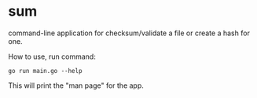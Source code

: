 # sum
command-line application for checksum/validate a file or create a hash for one.

How to use, run command:

````
go run main.go --help
````

This will print the "man page" for the app.
